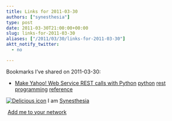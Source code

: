 ```yaml
---
title: Links for 2011-03-30
authors: ["synesthesia"]
type: post
date: 2011-03-30T21:00:00+00:00
slug: links-for-2011-03-30 
aliases: ["/2011/03/30/links-for-2011-03-30"]
aktt_notify_twitter:
  - no

---
```

Bookmarks I&#8217;ve shared on 2011-03-30:

  * [Make Yahoo! Web Service REST calls with Python][1] 
    [python][2] [rest][3] [programming][4] [reference][5] </li> </ul> 
    
    <p class="deliciouslink">
      <a href="https://del.icio.us/synesthesia" title="See all my bookmarks on del.icio.us"><img src="https://www.synesthesia.co.uk/images/deliciousicon.jpg" alt="Delicious icon" /></a>&nbsp;I am <a href="https://del.icio.us/synesthesia" title="See all my bookmarks on del.icio.us">Synesthesia</a>
    </p>
    
    <p class="deliciouslink">
      <a href="https://del.icio.us/network?add=synesthesia" title="Add me to your del.icio.us network"><img src="https://www.synesthesia.co.uk/images/add.gif" alt="" /></a>&nbsp;<a href="https://del.icio.us/network?add=synesthesia" title="Add me to your del.icio.us network">Add me to your network</a>
    </p>

 [1]: https://developer.yahoo.com/python/python-rest.html
 [2]: https://www.delicious.com/synesthesia/python
 [3]: https://www.delicious.com/synesthesia/rest
 [4]: https://www.delicious.com/synesthesia/programming
 [5]: https://www.delicious.com/synesthesia/reference